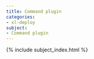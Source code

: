 ```yaml
---
title: Command plugin
categories:
- xl-deploy
subject:
- Command plugin
---
```


{% include subject_index.html %}
